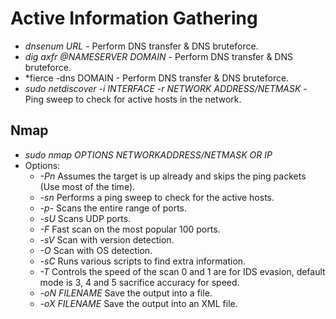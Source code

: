 # Active Information Gathering
* *dnsenum URL* - Perform DNS transfer & DNS bruteforce.
* *dig axfr @NAMESERVER DOMAIN* - Perform DNS transfer & DNS bruteforce.
* *fierce -dns DOMAIN - Perform DNS transfer & DNS bruteforce.
* *sudo netdiscover -i INTERFACE -r NETWORK ADDRESS/NETMASK* - Ping sweep to check for active hosts in the network.

## Nmap
* *sudo nmap OPTIONS NETWORKADDRESS/NETMASK OR IP*
* Options:
  - *-Pn* Assumes the target is up already and skips the ping packets (Use most of the time).
  - *-sn* Performs a ping sweep to check for the active hosts.
  - *-p-* Scans the entire range of ports.
  - *-sU* Scans UDP ports.
  - *-F*  Fast scan on the most popular 100 ports.
  - *-sV* Scan with version detection.
  - *-O*  Scan with OS detection.
  - *-sC* Runs various scripts to find extra information.
  - *-T* Controls the speed of the scan 0 and 1 are for IDS evasion, default mode is 3, 4 and 5 sacrifice accuracy for speed.
  - *-oN FILENAME* Save the output into a file.
  - *-oX FILENAME* Save the output into an XML file.
